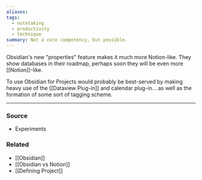 ```yaml
---
aliases: 
tags:
  - notetaking
  - productivity
  - technique
summary: Not a core competency, but possible.
---
```

Obsidian's new "properties" feature makes it much more Notion-like. They show databases in their roadmap, perhaps soon they will be even more [[Notion]]-like.

To use Obsidian for Projects would probably be best-served by making heavy use of the [[Dataview Plug-in]] and calendar plug-in... as well as the formation of some sort of tagging scheme.

---
### Source
- Experiments

### Related
- [[Obsidian]]
- [[Obsidian vs Notion]]
- [[Defining Project]]
